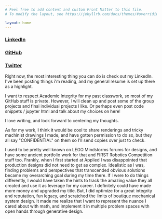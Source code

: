 ```yaml
---
# Feel free to add content and custom Front Matter to this file.
# To modify the layout, see https://jekyllrb.com/docs/themes/#overriding-theme-defaults

layout: home
---
```


### [LinkedIn](https://linkedin.com/in/mlmabie)
### [GitHub](https://GitHub.com/mlmabie)
### [Twitter](https://twitter.com/maallaachi)

Right now, the most interesting thing you can do is check out my LinkedIn. I've been posting things i'm reading, and my general resume is set up there as a highlight.

I want to respect Academic Integrity for my past classwork, so most of my GitHub stuff is private. However, I will clean up and post some of the group projects and final individual projects I like. Or perhaps even post code snippets / jupyter html and talk about my choices on here!

I love writing, and look forward to centering my thoughts.

As for my work, I think it would be cool to share renderings and tricky machinist drawings I made, and have gotten permission to do so, but they all say "CONFIDENTIAL" on them so I'll send copies over just to check.

I used to be pretty well known on LEGO Mindstorms forums for designs, and have some ancient portfolio work for that and FIRST Robotics Competition stuff too. Frankly, when I first started at Applied I was disappointed that production designs did not need to get as complex. Idealistic as I was, finding problems and perspectives that transcended obvious solutions became my overarching goal during my time there. If I were to do things differently, I would have taken the hints to track the amazing value they all created and use it as leverage for my career. I definitely could have made more money and upgraded my title. But, I did optimize for a great integrity and reputation, fun legacy, and scratched the limits of boutique mechanical system design.
It made me realize that I want to represent the nuance I cared about with math, and implement it in multiple problem spaces with open hands through generative design.